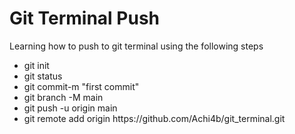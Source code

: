 <h1>Git Terminal Push</h1>
    <p>Learning how to push to git terminal using the following steps</p>
    <ul>
        <li>git init</li>
        <li>git status</li>
        <li>git commit-m "first commit"</li>
        <li>git branch -M main</li>
        <li>git push -u origin main</li>
        <li>git remote add origin https://github.com/Achi4b/git_terminal.git</li>
    </ul>
